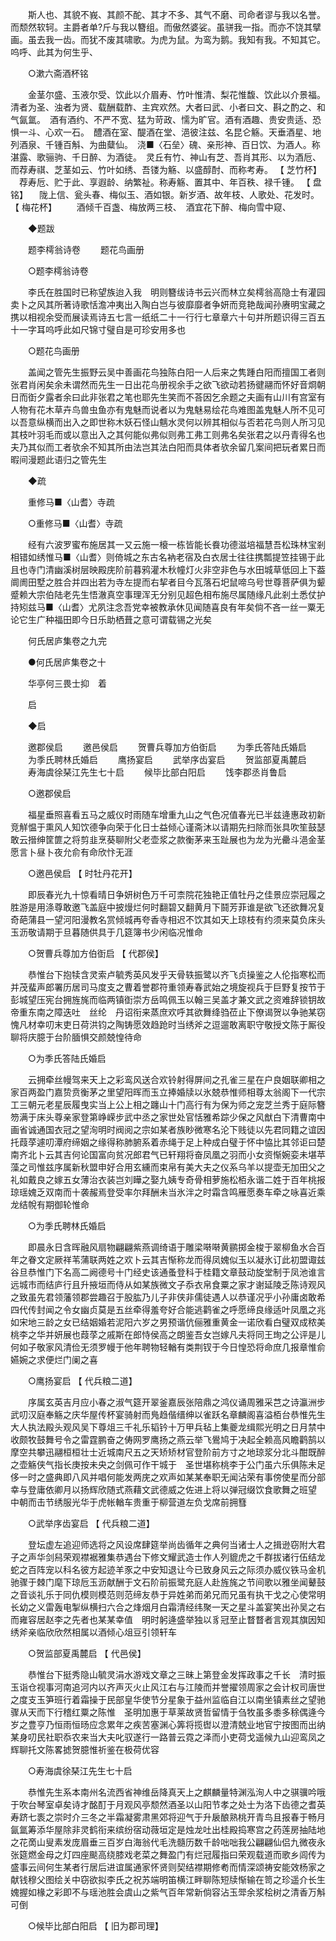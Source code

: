 <!-- { "loadSidebar": true } -->
　　斯人也、其貌不峩、其颜不酡、其才不多、其气不磨、司命者谬与我以名誉。而颓然软轲。主爵者单?斤与我以簪组。而傲然婆娑。虽骈我一指。而亦不饶其擘画。虽去我一齿。而犹不废其啸歌。为虎为鼠。为鸾为鹅。我知有我。不知其它。呜呼、此其为何生乎、 

　　○漱六斋酒杯铭 

　　金茎尔盛、玉液尔受、饮此以介眉寿、竹叶惟清、梨花惟馥、饮此以介景福。　清者为圣、浊者为贤、载酬载酢、主宾欢然。大者曰武、小者曰文、斟之酌之、和气氤氲。　酒有酒约、不严不宽、猛为苛政、懦为旷官。酒有酒趣、贵安贵适、恐惧一斗、心欢一石。　醴酒在室、醍酒在堂、浥彼注兹、名昆仑觞。天垂酒星、地列酒泉、千锺百斛、为曲糵仙。　浇■〈石垒〉磈、亲形神、百日饮、为酒人。称湛露、歌骊驹、千日醉、为酒徒。　灵丘有竹、神山有芝、吾肖其形、以为酒卮、而荐寿祺、芝茎如云、竹叶如绣、吾镂为觞、以盛醇酎、而称考寿。 【 芝竹杯】 　荐寿卮、贮于此、享遐龄、纳繁祉。称寿觞、置其中、年百秩、禄千锺。 【 盘铭】 　陇上信、瓮头春、梅似玉、酒如银。新岁酒、故年枝、人歌处、花发时。 【 梅花杯】 　　酒倾千百盏、梅放两三枝、　酒宜花下醉、梅向雪中窥、 

　　◆题跋 

　　题李樗翁诗卷 
　　题花鸟画册 

　　○题李樗翁诗卷 

　　李氏在胜国时已称望族迨入我　明则簪绂诗书云兴而林立矣樗翁高隐士有灌园卖卜之风其所著诗歌恬澹冲夷出入陶白岂与彼靡靡者争妍而竞艳哉闻孙赓明宝藏之携以相视余受而展读焉诗五七言一纸纸二十一行行七章章六十句并所题识得三百五十一字耳呜呼此如尺锦寸璧自是可珍安用多也 

　　○题花鸟画册 

　　盖闻之管先生振野云吴中善画花鸟独陈白阳一人后来之隽踵白阳而擅国工者则张君肖闲矣余未谓然而先生一日出花鸟册视余手之欲飞欲动若扬徤翮而怀好音烱朝日而衘夕露者余曰此非张君之笔也耶先生笑而不荅因乞余题之夫画有山川有宫室有人物有花木草卉鸟兽虫鱼亦有鬼魅而说者以为鬼魅易绘花鸟难图盖鬼魅人所不见可以吾意纵横而出入之即世称木妖石怪山魑水灵何以辨其相似与否若花鸟则人所习见其枝叶羽毛而或以意出入之其何能似弗似则弗工弗工则弗名矣张君之以丹青得名也夫乃其似而工者欤余不知其所由法岂其法白阳而具体者欤余留几案间把玩者累日而暇间漫题此语归之管先生 

　　◆疏 

　　重修马■〈山耆〉寺疏 

　　○重修马■〈山耆〉寺疏 

　　经有六波罗蜜布施居其一又云施一榱一栋皆能长飬功德滋培福慧吾松珠林宝剎相错如绣惟马■〈山耆〉则倚城之东古名衲老宿及白衣居士往往携瓢提笠挂锡于此且也寺门清幽溪树层映殿庑阶前暮鸦灌木秋幢灯火非空非色与水田城草低回上下葢阛阓田墅之胜合并四出若为寺左提而右挈者目今瓦落石圯鼠啼乌号世尊菩萨俱为颦蹙赖大宗伯陆老先生悟澈真空事理浑无分别见超色相布施尽属随缘凡此剎土悉仗护持矧兹马■〈山耆〉尤夙注念吾党幸被教承休见闻随喜良有年矣倘不吝一丝一粟无论它生广种福田即今日乐助栖葺之意可谓载锡之光矣 

　　何氏居庐集卷之九完 

　　●何氏居庐集卷之十 

　　华亭何三畏士抑　着 

　　启 

　　◆启 

　　邀郡侯启 
　　邀邑侯启 
　　贺曹兵尊加方伯衘启 
　　为季氏答陆氏婚启 
　　为季氏聘林氏婚启 
　　鹰扬宴启 
　　武举序齿宴启 
　　贺监部夏禹麓启 
　　寿海虞徐琹江先生七十启 
　　候毕比部白阳启 
　　饯李郡丞肖鲁启 

　　○邀郡侯启 

　　福星垂照喜看五马之威仪时雨随车增重九山之气色况值春光已半兹逄惠政初新竞觧愠于熏风人知饮德争向荣于化日士益倾心谨斋沐以请期先扫除而张具吹笙鼓瑟敢云搢绅筐篚之将剪韭烹葵聊附父老壶浆之款衡茅来玉趾展也为龙为光罍斗浥金茎愿言卜昼卜夜允俞有命欣忭无涯 

　　○邀邑侯启 【 时牡丹花开】 

　　即辰春光九十惊看晴日争妍树色万千可柰院花独艳正值牡丹之佳景应崇冠履之胜游是用涤尊敢邀飞盖庭中披熳烂何时翻碧又翻黄月下鬪芳菲谁是欲飞还欲舞况复奇葩蒲县一望河阳漫教名赏倾城再夸香寺相迟不饮其如天上琼枝有约须来莫负床头玉沥敬请期于旦暮随供具于几筵簿书少闲临况惟命 

　　○贺曹兵尊加方伯衘启 【 代郡侯】 

　　恭惟台下抱犊含灵索卢毓秀英风发乎天骨轶振鹭以齐飞贞操鉴之人伦指寒松而并茂蜚声郎署历居司马度支之曹着誉郡符重领寿春武始之境旋视兵于巨野复按节于彭城望压宪台拥旌旄而临两镇衘崇方岳鸣佩玉以翰三吴盖才兼文武之资难辞锁钥故　帝重东南之障迭吐　丝纶　丹诏衔来蒸庶欢呼其欲舞绛驺莅止下僚谒贺以争驰某窃愧凡材幸叨末吏日荷洪钧之陶铸愿效趋跄时当绣斧之逗遛敢离职守敬授文陈于厮役聊将庆臆于台阶腼惧交颜兢惶待命 

　　○为季氏答陆氏婚启 

　　云拥牵丝幔驾来天上之彩鸾风送合欢铃射得屏间之孔雀三星在户良姻联卿相之家百两盈门嘉贽贲衡茅之里望阳晖而玉立捧婚牍以氷兢恭惟师相尊太翁阁下一代宗工三朝元老星辰履曳实当上公上相之躔山十门高行有为保为师之宠芝兰秀于庭际簪笏满于床头尊亲家登第峥嵘步武中丞之家世处官恬雅希踪少保之风猷白下清曹南中画省诚通国衣冠之望洵明时阀阅之宗如某者族眇微寒名沦下贱徒以先君同籍之谊因托葭莩遽叨潭府缔姻之缘得称肺腑系着赤绳于足上种成白璧于怀中恊比其邻讵曰楚南齐北卜云其吉何论国富向贫况郎君气已轩翔将奋凤凰之羽而小女资惭婉娈未堪苹藻之司惟兹序属新秋盟申好合用玄纁而束帛有美大夫之仪系乌羊以提壶无加田父之礼如戴良之嫁五女薄治衣装岂刘瞱之娶九姨专奇骨相萝施松栢永谐二姓于百年桃报琼瑶媿乏双南而十袭赧焉登受率尔拜酬未当氷泮之时霜含鸣雁愿奏车牵之咏喜近乘龙结帨有期御轮惟命 

　　○为季氏聘林氏婚启 

　　即晨永日含晖融风扇物翩翩紫燕调绮语于雕梁啭啭黄鹂掷金梭于翠柳鱼水合百年之眷文定厥祥苇蒲联两姓之欢卜云其吉惭称龙而得凤媿似玉以凝氷订此初盟诹兹谷旦恭惟门下名高二阙德号十门经史该通蚤登科于桂籍文章鼓动旋堂制于凤池谁言远城市而结庐行且升掖垣而侍从如某族微文子忝衣帛食粟之家才谢延陵乏陈诗观风之致虽先君领藩领郡尝趣召于股肱乃儿子非侠非儒徒遇人以恭谨况乎小孙庸卤敢希四代传封闻之令女幽贞莫是五丝牵得羞夸好合能逃鹳雀之呼愿缔良缘适叶凤凰之兆如宋地三龄之女已结姻婚若泥阳六岁之男预谐伉俪雅重黄金一诺欣看白璧双成秾美桃李之华并妍展也葭莩之戚斯在郎恃侯高之朗鉴吾女岂嫁凡夫将同王珣之公评是儿何如子敬家风清俭无须罗幔于他年聘物轻輶有类荆钗于今日惶恐将命庶几报章惟俞嬿婉之求便烂门阑之喜 

　　○鹰扬宴启 【 代兵粮二道】 

　　序属玄英吉月应小春之淑气筵开翠釜嘉辰张陪鼎之鸿仪诵周雅采芑之诗瀛洲步武叨汉庭奉觞之庆华屋传杯宴骑射而鳬趋偕缙绅以雀跃名章麟阁喜溢栢台恭惟先生大人执法殿头观风吴下尊俎三千礼乐韬钤十万甲兵毡上集夔龙缉熙光明之日月禁中收颇牧鼓舞号令之雷霆鹏奋之俦网罗鹰扬之燕云举飞鷽鸠于决起全赖高风瞻鹳鹄以摩空共攀迅翮桓桓壮士近城南尺五之天矫矫材官登阶前方寸之地琼浆分北斗酣既醉之壶觞侠气指长庚按未央之剑佩可作干城于　圣世堪称桃李于公门虽六乐俱陈未足侈一时之盛典即八风并唱何能发两庑之欢声如某某奉职无闻沾荣有事傍使星而分部幸与登庸依卿月以扬辉欣随式燕藉文武德威之佐进上将以弹冠缀饮食歌舞之班望　中朝而击节绣服光华于虎帐輶车贵重于柳营道左负戈席前拥篲 

　　○武举序齿宴启 【 代兵粮二道】 

　　登坛虚左追迎师选将之风设席肆筵举尚齿循年之典何当诸士人之揖逊窃附大君子之声华剑舄荣观襟裾雅集恭遇台下修文耀武造士作人列貔虎之千群拔诸行伍结龙蛇之百阵宠以科名彼方起迹羊豕之中安知退让今已致身风云之际须办威仪铁马金机驰骤于棘门麾下琼卮玉沥献酬于文石阶前振鹭充庭人赴旌旄之节间歌以雅坐闻鼙鼓之音谈礼乐于同仇模则模范则范缔友恭于异姓弟而弟兄而兄虽有执干戈之心使常明长幼之义雷轰电掣纵横扫六合之烽烟月白霜清经纬聚一天之星斗盖宴笑出孙吴之右而雍容居赵李之先者也某某幸值　明时躬逄盛举独以豸冠至止瞀瞀者言观其旗因知绣斧亲临欣欣然相属以酒倾心俎豆引领轩车 

　　○贺监部夏禹麓启 【 代邑侯】 

　　恭惟台下挺秀隐山毓灵涓水游戏文章之三昧上第登金发挥政事之千长　清时振玉诣仓视事河南追河内以齐声灭火止风江右与江陵而并誉擢领周家之会计权司唐世之度支玉笋班行着霜操于民部皇华使节分星象于益州监临自江以南坐镇素丝之望驰骤从天而下行稽红粟之陈惟　圣明加惠于草莱故贤哲留情于刍牧虽多黍多稌偶逄今岁之豊亨乃恒雨恒旸应念累年之疾苦塞渊心筭将揽辔以澄清兢业地官宁按图而出纳某身叨民社职忝农来当大夫叱驭遂行一路普云霓之泽而小吏荷戈遥候九山迎鸾凤之辉聊托文陈畧摅贺臆惟祈鉴在极荷优容 

　　○寿海虞徐琹江先生七十启 

　　恭惟先生系本南州名流西省神维岳降真天上之麒麟量特渊泓洵人中之骐骥吟哦于吹台琴室卓矣诗才酩酊于月观风亭颓然酒圣以山阳节孝之处士为洛下齿德之耆英寿跻七袠之崇时介三冬之半霜凝雾肃黑郊将迎气于升扆酿熟桃开青鸟且报春于畅月氤氲筹添华屋除非灵鹤衔来缤纷宿动薇垣定是烛龙吐出桂殿捣寒宫之药莲房抽陆地之花啇山叟素发庞眉垂三百岁白海翁代毛洗髓历数千龄咄咄我公翩翩仙侣九微夜永张筵燃金母之灯四座颷高绕膝戏老菜之舞盈门有烂冠履指曰荣观载道而歌乡闾传为盛事云间何生某者行居后进谊属通家怀贤则契结襟期修耇而情深颂祷安能效杨家之献钱穆父图绘关中窃欲拟李氏之祝苏端明笛横江畔聊陈短牍惭输在笥之珍遥介长生媿握如椽之彩即不与瑶池胜会虞山之紫气百年常新倘容沾玉斝余浆桧树之清香万斛可倒 

　　○候毕比部白阳启 【 旧为郡司理】 


